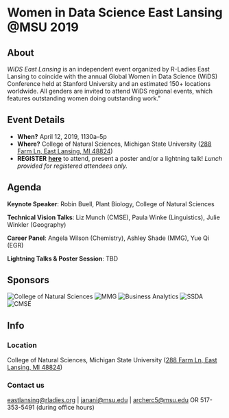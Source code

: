 # Women in Data Science East Lansing @MSU 2019

## About
*WiDS East Lansing* is an independent event organized by R-Ladies East Lansing to coincide with the annual Global Women in Data Science (WiDS) Conference held at Stanford University and an estimated 150+ locations worldwide. All genders are invited to attend WiDS regional events, which features outstanding women doing outstanding work." 

## Event Details
- **When?** April 12, 2019, 1130a–5p
- **Where?** College of Natural Sciences, Michigan State University ([288 Farm Ln, East Lansing, MI 48824](https://maps.msu.edu/interactive/index.php?location=UB8Z))
- **REGISTER** [**here**](https://goo.gl/forms/vBQansRtMtev5eMt1) to attend, present a poster and/or a lightning talk!
*Lunch provided for registered attendees only.*

## Agenda
**Keynote Speaker**: Robin Buell, Plant Biology, College of Natural Sciences

**Technical Vision Talks**: Liz Munch (CMSE), Paula Winke (Linguistics), Julie Winkler (Geography)

**Career Panel**: Angela Wilson (Chemistry), Ashley Shade (MMG), Yue Qi (EGR)

**Lightning Talks & Poster Session**: TBD

## Sponsors
![College of Natural Sciences](https://yt3.ggpht.com/a-/AAuE7mCnpXp958XsF2llIv4petatRpeNNXMeBo__kg=s900-mo-c-c0xffffffff-rj-k-no)
![MMG](https://pbs.twimg.com/profile_images/1044622456349229062/vD7QG8kf_400x400.jpg)
![Business Analytics](https://yt3.ggpht.com/a-/AAuE7mCnpXp958XsF2llIv4petatRpeNNXMeBo__kg=s900-mo-c-c0xffffffff-rj-k-no)
![SSDA](https://bit.ly/2Ckr07f)
![CMSE](https://www.egr.msu.edu/~polanco2/Images/CMSE-bigger.png)


## Info
### Location
College of Natural Sciences, Michigan State University ([288 Farm Ln, East Lansing, MI 48824](https://maps.msu.edu/interactive/index.php?location=UB8Z))

### Contact us
eastlansing@rladies.org | janani@msu.edu | archerc5@msu.edu OR 517-353-5491 (during office hours)
